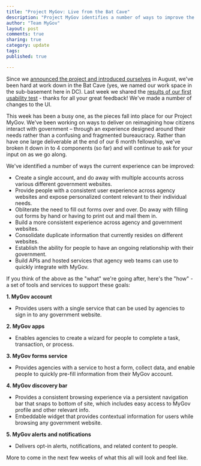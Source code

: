 ```yaml
---
title: "Project MyGov: Live from the Bat Cave"
description: "Project MyGov identifies a number of ways to improve the current government/citizen interaction experience."
author: "Team MyGov"
layout: post
comments: true
sharing: true
category: update
tags: 
published: true

---
```


Since we [announced the project and introduced ourselves](http://presidential-innovation-fellows.github.com/mygov/2012/08/23/project-mygov-unleashes-american-ingenuity/) in August, we've been hard at work down in the Bat Cave (yes, we named our work space in the sub-basement here in DC). Last week we shared the [results of our first usability test](http://presidential-innovation-fellows.github.com/mygov/2012/09/07/ui-ux-update-first-usability-and-wireframe/) - thanks for all your great feedback! We've made a number of changes to the UI.

This week has been a busy one, as the pieces fall into place for our Project MyGov. We've been working on ways to deliver on reimagining how citizens interact with government – through an experience designed around their needs rather than a confusing and fragmented bureaucracy. Rather than have one large deliverable at the end of our 6 month fellowship, we've broken it down in to 4 components (so far) and will continue to ask for your input on as we go along.

<!-- more -->

We've identified a number of ways the current experience can be improved:

* Create a single account, and do away with multiple accounts across various different government websites.
* Provide people with a consistent user experience across agency websites and expose personalized content relevant to their individual needs.
* Obliterate the need to fill out forms over and over. Do away with filling out forms by hand or having to print out and mail them in.
* Build a more consistent experience across agency and government websites.
* Consolidate duplicate information that currently resides on different websites.
* Establish the ability for people to have an ongoing relationship with their government.
* Build APIs and hosted services that agency web teams can use to quickly integrate with MyGov.

If you think of the above as the "what" we're going after, here's the "how" - a set of tools and services to support these goals:

**1. MyGov account**

* Provides users with a single service that can be used by agencies to sign in to any government website.

**2. MyGov apps**

* Enables agencies to create a wizard for people to complete a task, transaction, or process.

**3. MyGov forms service**

* Provides agencies with a service to host a form, collect data, and enable people to quickly pre-fill information from their MyGov account.

**4. MyGov discovery bar**

* Provides a consistent browsing experience via a persistent navigation bar that snaps to bottom of site, which includes easy access to MyGov profile and other relevant info.
* Embeddable widget that provides contextual information for users while browsing any government website.

**5. MyGov alerts and notifications**

* Delivers opt-in alerts, notifications, and related content to people.

More to come in the next few weeks of what this all will look and feel like.
